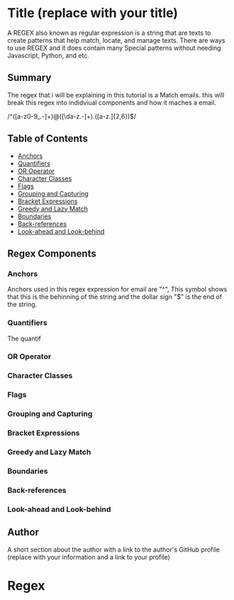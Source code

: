 # Title (replace with your title)

A REGEX also known as regular expression is a string that are texts to create patterns that help match, locate, and manage texts. There are ways to use REGEX and it does contain many Special patterns without needing Javascript, Python, and etc.

## Summary

The regex that i will be explaining in this tutorial is a Match emails. this will break this regex into indidviual components and how it maches a email. 


/^([a-z0-9_\.-]+)@([\da-z\.-]+)\.([a-z\.]{2,6})$/

## Table of Contents

- [Anchors](#anchors)
- [Quantifiers](#quantifiers)
- [OR Operator](#or-operator)
- [Character Classes](#character-classes)
- [Flags](#flags)
- [Grouping and Capturing](#grouping-and-capturing)
- [Bracket Expressions](#bracket-expressions)
- [Greedy and Lazy Match](#greedy-and-lazy-match)
- [Boundaries](#boundaries)
- [Back-references](#back-references)
- [Look-ahead and Look-behind](#look-ahead-and-look-behind)

## Regex Components

### Anchors
Anchors used in this regex expression for email are "^", This symbol shows that this is the behinning of the string and the dollar sign "$" is the end of the string.

### Quantifiers
The quantif

### OR Operator

### Character Classes

### Flags

### Grouping and Capturing

### Bracket Expressions

### Greedy and Lazy Match

### Boundaries

### Back-references

### Look-ahead and Look-behind

## Author

A short section about the author with a link to the author's GitHub profile (replace with your information and a link to your profile)
# Regex

